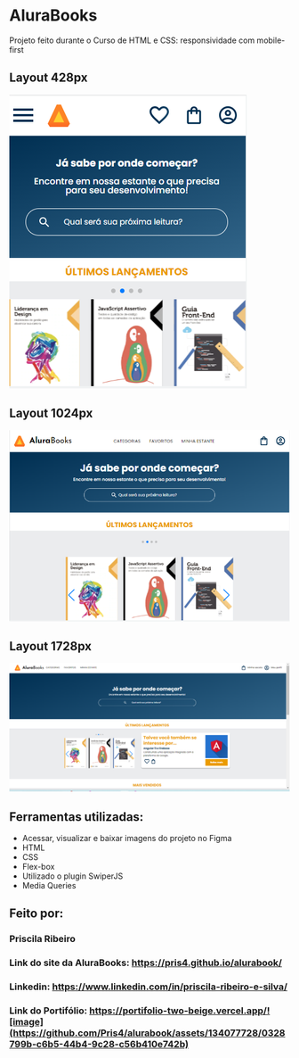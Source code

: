 # AluraBooks
Projeto feito durante o Curso de HTML e CSS: responsividade com mobile-first

## Layout 428px
![image](https://github.com/Pris4/alurabook/blob/main/img/Layout428.png)

## Layout 1024px
![image](https://github.com/Pris4/alurabook/blob/main/img/Layout1024.png)

## Layout 1728px
![image](https://github.com/Pris4/alurabook/blob/main/img/Layout1728.png)

## Ferramentas utilizadas:
* Acessar, visualizar e baixar imagens do projeto no Figma
* HTML
* CSS
* Flex-box
* Utilizado o plugin SwiperJS
* Media Queries
  
## Feito por:
### Priscila Ribeiro

### Link do site da AluraBooks: https://pris4.github.io/alurabook/
### Linkedin: https://www.linkedin.com/in/priscila-ribeiro-e-silva/
### Link do Portifólio: https://portifolio-two-beige.vercel.app/![image](https://github.com/Pris4/alurabook/assets/134077728/0328799b-c6b5-44b4-9c28-c56b410e742b)
